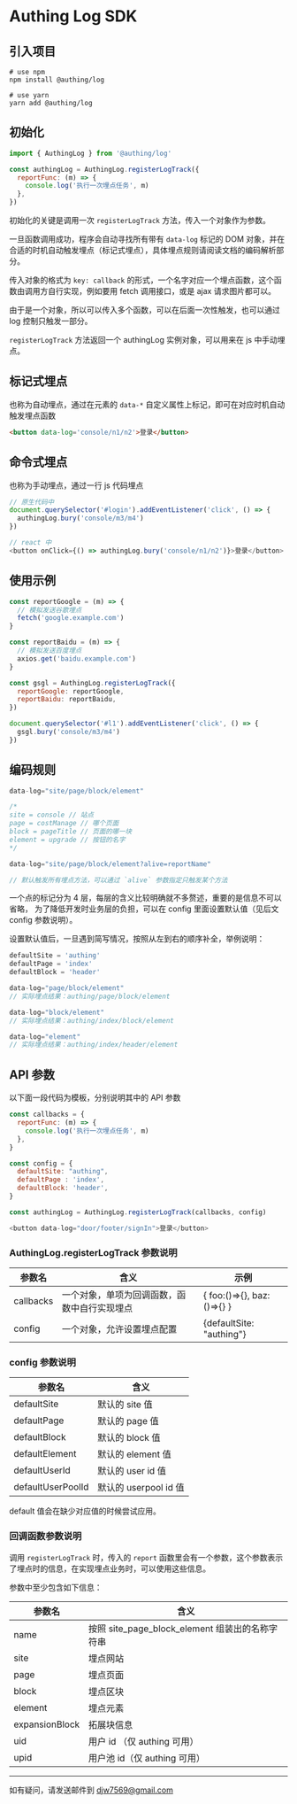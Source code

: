 # Authing Log SDK


## 引入项目
```
# use npm
npm install @authing/log

# use yarn
yarn add @authing/log
```

## 初始化
```javascript
import { AuthingLog } from '@authing/log'

const authingLog = AuthingLog.registerLogTrack({
  reportFunc: (m) => {
    console.log('执行一次埋点任务', m)
  },
})
```
初始化的关键是调用一次 `registerLogTrack` 方法，传入一个对象作为参数。

一旦函数调用成功，程序会自动寻找所有带有 `data-log` 标记的 DOM 对象，并在合适的时机自动触发埋点（标记式埋点），具体埋点规则请阅读文档的编码解析部分。

传入对象的格式为 `key: callback` 的形式，一个名字对应一个埋点函数，这个函数由调用方自行实现，例如要用 fetch 调用接口，或是 ajax 请求图片都可以。

由于是一个对象，所以可以传入多个函数，可以在后面一次性触发，也可以通过 log 控制只触发一部分。

`registerLogTrack` 方法返回一个 authingLog 实例对象，可以用来在 js 中手动埋点。

## 标记式埋点
也称为自动埋点，通过在元素的 `data-*` 自定义属性上标记，即可在对应时机自动触发埋点函数

```html
<button data-log='console/n1/n2'>登录</button>
```


## 命令式埋点
也称为手动埋点，通过一行 js 代码埋点

```javascript
// 原生代码中
document.querySelector('#login').addEventListener('click', () => {
  authingLog.bury('console/m3/m4')
})

// react 中
<button onClick={() => authingLog.bury('console/n1/n2')}>登录</button>
```

## 使用示例
```javascript
const reportGoogle = (m) => {
  // 模拟发送谷歌埋点
  fetch('google.example.com')
}

const reportBaidu = (m) => {
  // 模拟发送百度埋点
  axios.get('baidu.example.com')
}

const gsgl = AuthingLog.registerLogTrack({
  reportGoogle: reportGoogle,
  reportBaidu: reportBaidu,
})

document.querySelector('#l1').addEventListener('click', () => {
  gsgl.bury('console/m3/m4')
})
```


## 编码规则
```javascript
data-log="site/page/block/element"

/*
site = console // 站点
page = costManage // 哪个页面
block = pageTitle // 页面的哪一块
element = upgrade // 按钮的名字
*/

data-log="site/page/block/element?alive=reportName"

// 默认触发所有埋点方法，可以通过 `alive` 参数指定只触发某个方法
```

一个点的标记分为 4 层，每层的含义比较明确就不多赘述，重要的是信息不可以省略，
为了降低开发时业务层的负担，可以在 config 里面设置默认值（见后文 config 参数说明）。

设置默认值后，一旦遇到简写情况，按照从左到右的顺序补全，举例说明：

```javascript
defaultSite = 'authing'
defaultPage = 'index'
defaultBlock = 'header'

data-log="page/block/element"
// 实际埋点结果：authing/page/block/element

data-log="block/element"
// 实际埋点结果：authing/index/block/element

data-log="element"
// 实际埋点结果：authing/index/header/element

```

## API 参数
以下面一段代码为模板，分别说明其中的 API 参数
``` javascript
const callbacks = {
  reportFunc: (m) => {
    console.log('执行一次埋点任务', m)
  },
}

const config = {
  defaultSite: "authing",
  defaultPage : 'index',
  defaultBlock: 'header',
}

const authingLog = AuthingLog.registerLogTrack(callbacks, config)

<button data-log="door/footer/signIn">登录</button>
```


### AuthingLog.registerLogTrack 参数说明


| 参数名    | 含义                                                       | 示例                       |
| --------- | ---------------------------------------------------------- | -------------------------- |
| callbacks | 一个对象，单项为回调函数，函数中自行实现埋点 | { foo:()=>{}, baz:()=>{} } |
| config    | 一个对象，允许设置埋点配置                                 | {defaultSite: "authing"}   |

### config 参数说明

| 参数名            | 含义                  |
| ----------------- | --------------------- |
| defaultSite       | 默认的 site 值        |
| defaultPage       | 默认的 page 值        |
| defaultBlock      | 默认的 block 值       |
| defaultElement    | 默认的 element 值     |
| defaultUserId     | 默认的 user id 值     |
| defaultUserPoolId | 默认的 userpool id 值 |

default 值会在缺少对应值的时候尝试应用。

### 回调函数参数说明
调用 `registerLogTrack` 时，传入的 `report` 函数里会有一个参数，这个参数表示了埋点时的信息，在实现埋点业务时，可以使用这些信息。

参数中至少包含如下信息：


| 参数名         | 含义                                            |
| -------------- | ----------------------------------------------- |
| name           | 按照 site_page_block_element 组装出的名称字符串 |
| site           | 埋点网站                                        |
| page           | 埋点页面                                        |
| block          | 埋点区块                                        |
| element        | 埋点元素                                        |
| expansionBlock | 拓展块信息                                      |
| uid            | 用户 id （仅 authing 可用）                     |
| upid           | 用户池 id（仅 authing 可用）                    |


---
如有疑问，请发送邮件到 djw7569@gmail.com
